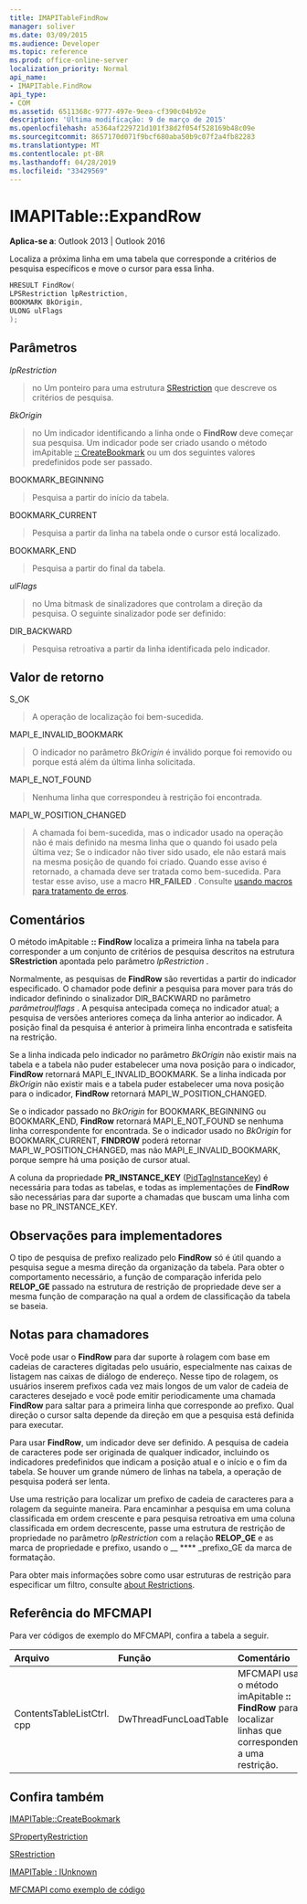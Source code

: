 ```yaml
---
title: IMAPITableFindRow
manager: soliver
ms.date: 03/09/2015
ms.audience: Developer
ms.topic: reference
ms.prod: office-online-server
localization_priority: Normal
api_name:
- IMAPITable.FindRow
api_type:
- COM
ms.assetid: 6511368c-9777-497e-9eea-cf390c04b92e
description: 'Última modificação: 9 de março de 2015'
ms.openlocfilehash: a5364af229721d101f38d2f054f528169b48c09e
ms.sourcegitcommit: 8657170d071f9bcf680aba50b9c07f2a4fb82283
ms.translationtype: MT
ms.contentlocale: pt-BR
ms.lasthandoff: 04/28/2019
ms.locfileid: "33429569"
---
```

# <a name="imapitablefindrow"></a>IMAPITable::ExpandRow

  
  
**Aplica-se a**: Outlook 2013 | Outlook 2016 
  
Localiza a próxima linha em uma tabela que corresponde a critérios de pesquisa específicos e move o cursor para essa linha.
  
```cpp
HRESULT FindRow(
LPSRestriction lpRestriction,
BOOKMARK BkOrigin,
ULONG ulFlags
);
```

## <a name="parameters"></a>Parâmetros

 _lpRestriction_
  
> no Um ponteiro para uma estrutura [SRestriction](srestriction.md) que descreve os critérios de pesquisa. 
    
 _BkOrigin_
  
> no Um indicador identificando a linha onde o **FindRow** deve começar sua pesquisa. Um indicador pode ser criado usando o método imApitable [:: CreateBookmark](imapitable-createbookmark.md) ou um dos seguintes valores predefinidos pode ser passado. 
    
BOOKMARK_BEGINNING 
  
> Pesquisa a partir do início da tabela. 
    
BOOKMARK_CURRENT 
  
> Pesquisa a partir da linha na tabela onde o cursor está localizado. 
    
BOOKMARK_END 
  
> Pesquisa a partir do final da tabela. 
    
 _ulFlags_
  
> no Uma bitmask de sinalizadores que controlam a direção da pesquisa. O seguinte sinalizador pode ser definido:
    
DIR_BACKWARD 
  
> Pesquisa retroativa a partir da linha identificada pelo indicador.
    
## <a name="return-value"></a>Valor de retorno

S_OK 
  
> A operação de localização foi bem-sucedida.
    
MAPI_E_INVALID_BOOKMARK 
  
> O indicador no parâmetro _BkOrigin_ é inválido porque foi removido ou porque está além da última linha solicitada. 
    
MAPI_E_NOT_FOUND 
  
> Nenhuma linha que correspondeu à restrição foi encontrada.
    
MAPI_W_POSITION_CHANGED
  
> A chamada foi bem-sucedida, mas o indicador usado na operação não é mais definido na mesma linha que o quando foi usado pela última vez; Se o indicador não tiver sido usado, ele não estará mais na mesma posição de quando foi criado. Quando esse aviso é retornado, a chamada deve ser tratada como bem-sucedida. Para testar esse aviso, use a macro **HR_FAILED** . Consulte [usando macros para tratamento de erros](using-macros-for-error-handling.md).
    
## <a name="remarks"></a>Comentários

O método imApitable **:: FindRow** localiza a primeira linha na tabela para corresponder a um conjunto de critérios de pesquisa descritos na estrutura **SRestriction** apontada pelo parâmetro _lpRestriction_ . 
  
Normalmente, as pesquisas de **FindRow** são revertidas a partir do indicador especificado. O chamador pode definir a pesquisa para mover para trás do indicador definindo o sinalizador DIR_BACKWARD no parâmetro _parâmetroulflags_ . A pesquisa antecipada começa no indicador atual; a pesquisa de versões anteriores começa da linha anterior ao indicador. A posição final da pesquisa é anterior à primeira linha encontrada e satisfeita na restrição. 
  
Se a linha indicada pelo indicador no parâmetro _BkOrigin_ não existir mais na tabela e a tabela não puder estabelecer uma nova posição para o indicador, **FindRow** retornará MAPI_E_INVALID_BOOKMARK. Se a linha indicada por _BkOrigin_ não existir mais e a tabela puder estabelecer uma nova posição para o indicador, **FindRow** retornará MAPI_W_POSITION_CHANGED. 
  
Se o indicador passado no _BkOrigin_ for BOOKMARK_BEGINNING ou BOOKMARK_END, **FindRow** retornará MAPI_E_NOT_FOUND se nenhuma linha correspondente for encontrada. Se o indicador usado no _BkOrigin_ for BOOKMARK_CURRENT, **FINDROW** poderá retornar MAPI_W_POSITION_CHANGED, mas não MAPI_E_INVALID_BOOKMARK, porque sempre há uma posição de cursor atual. 
  
A coluna da propriedade **PR_INSTANCE_KEY** ([PidTagInstanceKey](pidtaginstancekey-canonical-property.md)) é necessária para todas as tabelas, e todas as implementações de **FindRow** são necessárias para dar suporte a chamadas que buscam uma linha com base no PR_INSTANCE_KEY. 
  
## <a name="notes-to-implementers"></a>Observações para implementadores

O tipo de pesquisa de prefixo realizado pelo **FindRow** só é útil quando a pesquisa segue a mesma direção da organização da tabela. Para obter o comportamento necessário, a função de comparação inferida pelo **RELOP_GE** passado na estrutura de restrição de propriedade deve ser a mesma função de comparação na qual a ordem de classificação da tabela se baseia. 
  
## <a name="notes-to-callers"></a>Notas para chamadores

Você pode usar o **FindRow** para dar suporte à rolagem com base em cadeias de caracteres digitadas pelo usuário, especialmente nas caixas de listagem nas caixas de diálogo de endereço. Nesse tipo de rolagem, os usuários inserem prefixos cada vez mais longos de um valor de cadeia de caracteres desejado e você pode emitir periodicamente uma chamada **FindRow** para saltar para a primeira linha que corresponde ao prefixo. Qual direção o cursor salta depende da direção em que a pesquisa está definida para executar. 
  
Para usar **FindRow**, um indicador deve ser definido. A pesquisa de cadeia de caracteres pode ser originada de qualquer indicador, incluindo os indicadores predefinidos que indicam a posição atual e o início e o fim da tabela. Se houver um grande número de linhas na tabela, a operação de pesquisa poderá ser lenta.
  
Use uma restrição para localizar um prefixo de cadeia de caracteres para a rolagem da seguinte maneira. Para encaminhar a pesquisa em uma coluna classificada em ordem crescente e para pesquisa retroativa em uma coluna classificada em ordem decrescente, passe uma estrutura de restrição de propriedade no parâmetro _lpRestriction_ com a relação **RELOP_GE** e as marca de propriedade e prefixo, usando o __ **** _prefixo_GE da marca de formatação. 
  
Para obter mais informações sobre como usar estruturas de restrição para especificar um filtro, consulte [about Restrictions](about-restrictions.md).
  
## <a name="mfcmapi-reference"></a>Referência do MFCMAPI

Para ver códigos de exemplo do MFCMAPI, confira a tabela a seguir.
  
|**Arquivo**|**Função**|**Comentário**|
|:-----|:-----|:-----|
|ContentsTableListCtrl. cpp  <br/> |DwThreadFuncLoadTable  <br/> |MFCMAPI usa o método imApitable **:: FindRow** para localizar linhas que correspondem a uma restrição.  <br/> |
   
## <a name="see-also"></a>Confira também



[IMAPITable::CreateBookmark](imapitable-createbookmark.md)
  
[SPropertyRestriction](spropertyrestriction.md)
  
[SRestriction](srestriction.md)
  
[IMAPITable : IUnknown](imapitableiunknown.md)


[MFCMAPI como exemplo de código](mfcmapi-as-a-code-sample.md)

